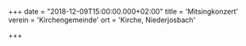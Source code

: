 +++
date = "2018-12-09T15:00:00.000+02:00"
title = 'Mitsingkonzert'
verein = 'Kirchengemeinde'
ort = 'Kirche, Niederjosbach'

+++

      